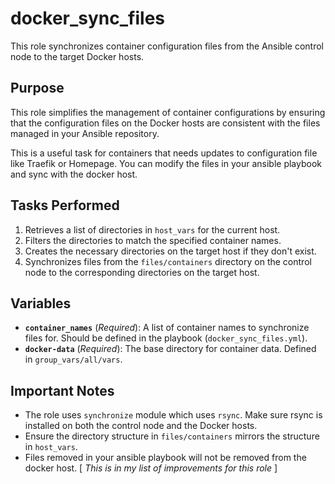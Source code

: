 # docker_sync_files

This role synchronizes container configuration files from the Ansible control node to the target Docker hosts.

## Purpose

This role simplifies the management of container configurations by ensuring that the configuration files on the Docker hosts are consistent with the files managed in your Ansible repository.

This is a useful task for containers that needs updates to configuration file like Traefik or Homepage. You can modify the files in your ansible playbook and sync with the docker host.

## Tasks Performed

1.  Retrieves a list of directories in `host_vars` for the current host.
2.  Filters the directories to match the specified container names.
3.  Creates the necessary directories on the target host if they don't exist.
4.  Synchronizes files from the `files/containers` directory on the control node to the corresponding directories on the target host.

## Variables

*   **`container_names`** (*Required*):  A list of container names to synchronize files for.  Should be defined in the playbook (`docker_sync_files.yml`).
*   **`docker-data`** (*Required*): The base directory for container data.  Defined in `group_vars/all/vars`.


## Important Notes

* The role uses `synchronize` module which uses `rsync`. Make sure rsync is installed on both the control node and the Docker hosts.
* Ensure the directory structure in `files/containers` mirrors the structure in `host_vars`.
* Files removed in your ansible playbook will not be removed from the docker host. [ *This is in my list of improvements for this role* ]
